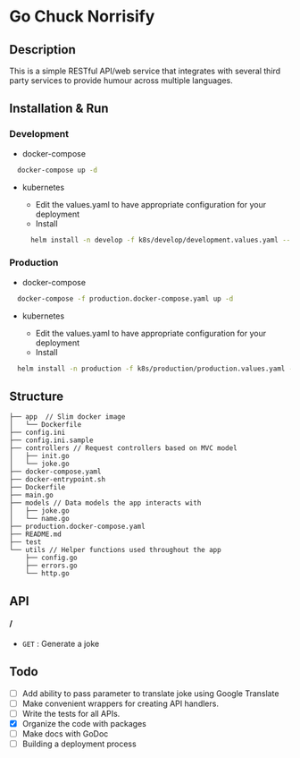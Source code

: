 # Go Chuck Norrisify
## Description
This is a simple RESTful API/web service that integrates with several third party services to provide humour across multiple languages.

## Installation & Run
### Development
* docker-compose

```bash
  docker-compose up -d
```

* kubernetes

  - Edit the values.yaml to have appropriate configuration for your deployment
  - Install

  ```bash
    helm install -n develop -f k8s/develop/development.values.yaml --name go-chuck-norrisify helm-charts/web-app-k8s
  ```

### Production
* docker-compose

```bash
  docker-compose -f production.docker-compose.yaml up -d
```
* kubernetes

  - Edit the values.yaml to have appropriate configuration for your deployment
  - Install

```bash
  helm install -n production -f k8s/production/production.values.yaml --name go-chuck-norrisify helm-charts/web-app-k8s
```

## Structure
```
├── app  // Slim docker image
│   └── Dockerfile
├── config.ini
├── config.ini.sample
├── controllers // Request controllers based on MVC model
│   ├── init.go
│   └── joke.go
├── docker-compose.yaml
├── docker-entrypoint.sh
├── Dockerfile
├── main.go
├── models // Data models the app interacts with
│   ├── joke.go
│   └── name.go
├── production.docker-compose.yaml
├── README.md
├── test
└── utils // Helper functions used throughout the app
    ├── config.go
    ├── errors.go
    └── http.go
```

## API

#### /
* `GET` : Generate a joke 

## Todo

- [ ] Add ability to pass parameter to translate joke using Google Translate
- [ ] Make convenient wrappers for creating API handlers.
- [ ] Write the tests for all APIs.
- [x] Organize the code with packages
- [ ] Make docs with GoDoc
- [ ] Building a deployment process 
